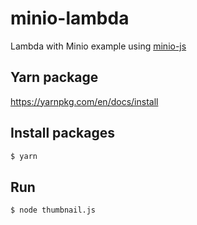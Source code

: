# minio-lambda

Lambda with Minio example using [minio-js](./listen.js)

## Yarn package

https://yarnpkg.com/en/docs/install

## Install packages

```sh
$ yarn
```

## Run

```sh
$ node thumbnail.js
```
